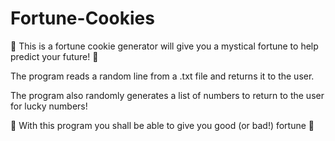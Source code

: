 # Fortune-Cookies
 :crystal_ball: This is a fortune cookie generator will give you a mystical fortune to help predict your future! :crystal_ball:
 
 The program reads a random line from a .txt file and returns it to the user. 
 
 The program also randomly generates a list of numbers to return to the user for lucky numbers!

:crystal_ball: With this program you shall be able to give you good (or bad!) fortune :crystal_ball:
